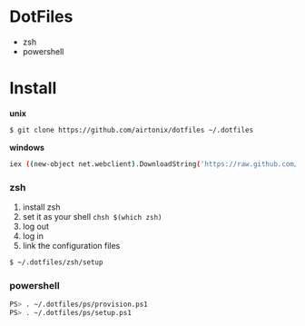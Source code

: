 # DotFiles

- zsh
- powershell

# Install

**unix**

```bash
$ git clone https://github.com/airtonix/dotfiles ~/.dotfiles
```

**windows**

```bash
iex ((new-object net.webclient).DownloadString('https://raw.github.com/airtonix/dotfiles/master/install.ps1'))
```

### zsh
1. install zsh
2. set it as your shell `chsh $(which zsh)`
3. log out
4. log in
5. link the configuration files

```bash
$ ~/.dotfiles/zsh/setup
```

### powershell

```bash
PS> . ~/.dotfiles/ps/provision.ps1
PS> . ~/.dotfiles/ps/setup.ps1
```
